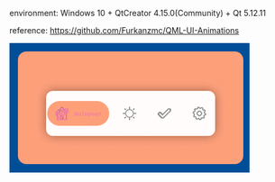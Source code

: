 environment: 
Windows 10 + QtCreator 4.15.0(Community) + Qt 5.12.11

reference:
https://github.com/Furkanzmc/QML-UI-Animations

![toolbar](https://github.com/wyxplus/qmlDemo/blob/main/toolbarDemo/toolbar.gif)
